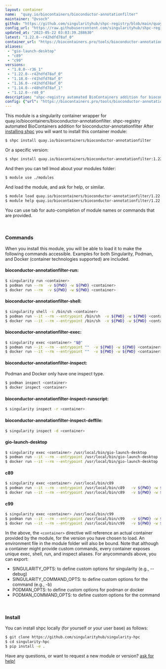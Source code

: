 ```yaml
---
layout: container
name:  "quay.io/biocontainers/bioconductor-annotationfilter"
maintainer: "@vsoch"
github: "https://github.com/singularityhub/shpc-registry/blob/main/quay.io/biocontainers/bioconductor-annotationfilter/container.yaml"
config_url: "https://raw.githubusercontent.com/singularityhub/shpc-registry/main/quay.io/biocontainers/bioconductor-annotationfilter/container.yaml"
updated_at: "2023-05-22 03:03:39.288630"
latest: "1.22.0--r42hdfd78af_0"
container_url: "https://biocontainers.pro/tools/bioconductor-annotationfilter"
aliases:
 - "gio-launch-desktop"
 - "c89"
 - "c99"
versions:
 - "1.8.0--r36_1"
 - "1.22.0--r42hdfd78af_0"
 - "1.18.0--r41hdfd78af_0"
 - "1.16.0--r41hdfd78af_0"
 - "1.14.0--r40hdfd78af_1"
 - "1.12.0--r40_0"
description: "shpc-registry automated BioContainers addition for bioconductor-annotationfilter"
config: {"url": "https://biocontainers.pro/tools/bioconductor-annotationfilter", "maintainer": "@vsoch", "description": "shpc-registry automated BioContainers addition for bioconductor-annotationfilter", "latest": {"1.22.0--r42hdfd78af_0": "sha256:99aa0f2334803c8ee3f8a459560817c3d15c096d2314529954e736d00ae09be3"}, "tags": {"1.8.0--r36_1": "sha256:60902f3ca3ca936238033978957d4c579fc4a2d1ee7669752efab9bf6c3e8c5b", "1.22.0--r42hdfd78af_0": "sha256:99aa0f2334803c8ee3f8a459560817c3d15c096d2314529954e736d00ae09be3", "1.18.0--r41hdfd78af_0": "sha256:c0bf5695a813999e61488594616dee63357c4759301a4b0603fa105ca37b759c", "1.16.0--r41hdfd78af_0": "sha256:692f331601b69c8ba09e7def0f8bbc68f6c0d5b825539c49a95736d3093e31a3", "1.14.0--r40hdfd78af_1": "sha256:bb9b0eb36882a787c410b4a13ba9736fe74356bc2e1c049d4d45231ad2269b7c", "1.12.0--r40_0": "sha256:28add3b1bef84f99278a91494ead6beb5a0b37dde973474db8ac2f2eba78e454"}, "docker": "quay.io/biocontainers/bioconductor-annotationfilter", "aliases": {"gio-launch-desktop": "/usr/local/bin/gio-launch-desktop", "c89": "/usr/local/bin/c89", "c99": "/usr/local/bin/c99"}}
---
```


This module is a singularity container wrapper for quay.io/biocontainers/bioconductor-annotationfilter.
shpc-registry automated BioContainers addition for bioconductor-annotationfilter
After [installing shpc](#install) you will want to install this container module:


```bash
$ shpc install quay.io/biocontainers/bioconductor-annotationfilter
```

Or a specific version:

```bash
$ shpc install quay.io/biocontainers/bioconductor-annotationfilter:1.22.0--r42hdfd78af_0
```

And then you can tell lmod about your modules folder:

```bash
$ module use ./modules
```

And load the module, and ask for help, or similar.

```bash
$ module load quay.io/biocontainers/bioconductor-annotationfilter/1.22.0--r42hdfd78af_0
$ module help quay.io/biocontainers/bioconductor-annotationfilter/1.22.0--r42hdfd78af_0
```

You can use tab for auto-completion of module names or commands that are provided.

<br>

### Commands

When you install this module, you will be able to load it to make the following commands accessible.
Examples for both Singularity, Podman, and Docker (container technologies supported) are included.

#### bioconductor-annotationfilter-run:

```bash
$ singularity run <container>
$ podman run --rm  -v ${PWD} -w ${PWD} <container>
$ docker run --rm  -v ${PWD} -w ${PWD} <container>
```

#### bioconductor-annotationfilter-shell:

```bash
$ singularity shell -s /bin/sh <container>
$ podman run --it --rm --entrypoint /bin/sh  -v ${PWD} -w ${PWD} <container>
$ docker run --it --rm --entrypoint /bin/sh  -v ${PWD} -w ${PWD} <container>
```

#### bioconductor-annotationfilter-exec:

```bash
$ singularity exec <container> "$@"
$ podman run --it --rm --entrypoint ""  -v ${PWD} -w ${PWD} <container> "$@"
$ docker run --it --rm --entrypoint ""  -v ${PWD} -w ${PWD} <container> "$@"
```

#### bioconductor-annotationfilter-inspect:

Podman and Docker only have one inspect type.

```bash
$ podman inspect <container>
$ docker inspect <container>
```

#### bioconductor-annotationfilter-inspect-runscript:

```bash
$ singularity inspect -r <container>
```

#### bioconductor-annotationfilter-inspect-deffile:

```bash
$ singularity inspect -d <container>
```


#### gio-launch-desktop

```bash
$ singularity exec <container> /usr/local/bin/gio-launch-desktop
$ podman run --it --rm --entrypoint /usr/local/bin/gio-launch-desktop   -v ${PWD} -w ${PWD} <container> -c " $@"
$ docker run --it --rm --entrypoint /usr/local/bin/gio-launch-desktop   -v ${PWD} -w ${PWD} <container> -c " $@"
```


#### c89

```bash
$ singularity exec <container> /usr/local/bin/c89
$ podman run --it --rm --entrypoint /usr/local/bin/c89   -v ${PWD} -w ${PWD} <container> -c " $@"
$ docker run --it --rm --entrypoint /usr/local/bin/c89   -v ${PWD} -w ${PWD} <container> -c " $@"
```


#### c99

```bash
$ singularity exec <container> /usr/local/bin/c99
$ podman run --it --rm --entrypoint /usr/local/bin/c99   -v ${PWD} -w ${PWD} <container> -c " $@"
$ docker run --it --rm --entrypoint /usr/local/bin/c99   -v ${PWD} -w ${PWD} <container> -c " $@"
```



In the above, the `<container>` directive will reference an actual container provided
by the module, for the version you have chosen to load. An environment file in the
module folder will also be bound. Note that although a container
might provide custom commands, every container exposes unique exec, shell, run, and
inspect aliases. For anycommands above, you can export:

 - SINGULARITY_OPTS: to define custom options for singularity (e.g., --debug)
 - SINGULARITY_COMMAND_OPTS: to define custom options for the command (e.g., -b)
 - PODMAN_OPTS: to define custom options for podman or docker
 - PODMAN_COMMAND_OPTS: to define custom options for the command

<br>

### Install

You can install shpc locally (for yourself or your user base) as follows:

```bash
$ git clone https://github.com/singularityhub/singularity-hpc
$ cd singularity-hpc
$ pip install -e .
```

Have any questions, or want to request a new module or version? [ask for help!](https://github.com/singularityhub/singularity-hpc/issues)